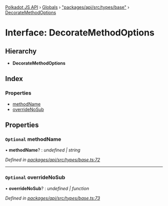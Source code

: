 [Polkadot JS API](../README.md) › [Globals](../globals.md) › ["packages/api/src/types/base"](../modules/_packages_api_src_types_base_.md) › [DecorateMethodOptions](_packages_api_src_types_base_.decoratemethodoptions.md)

# Interface: DecorateMethodOptions

## Hierarchy

* **DecorateMethodOptions**

## Index

### Properties

* [methodName](_packages_api_src_types_base_.decoratemethodoptions.md#optional-methodname)
* [overrideNoSub](_packages_api_src_types_base_.decoratemethodoptions.md#optional-overridenosub)

## Properties

### `Optional` methodName

• **methodName**? : *undefined | string*

*Defined in [packages/api/src/types/base.ts:72](https://github.com/polkadot-js/api/blob/b56c1a828/packages/api/src/types/base.ts#L72)*

___

### `Optional` overrideNoSub

• **overrideNoSub**? : *undefined | function*

*Defined in [packages/api/src/types/base.ts:73](https://github.com/polkadot-js/api/blob/b56c1a828/packages/api/src/types/base.ts#L73)*
